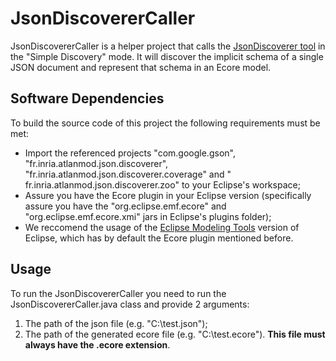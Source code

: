 # JsonDiscovererCaller
JsonDiscovererCaller is a helper project that calls the [JsonDiscoverer tool](http://som-research.uoc.edu/tools/jsonDiscoverer/) in the "Simple Discovery" mode.
It will discover the implicit schema of a single JSON document and represent that schema in an Ecore model.

## Software Dependencies
To build the source code of this project the following requirements must be met:

  - Import the referenced projects "com.google.gson", "fr.inria.atlanmod.json.discoverer", "fr.inria.atlanmod.json.discoverer.coverage" and " fr.inria.atlanmod.json.discoverer.zoo" to your Eclipse's workspace;
  - Assure you have the Ecore plugin in your Eclipse version (specifically assure you have the "org.eclipse.emf.ecore" and "org.eclipse.emf.ecore.xmi" jars in Eclipse's plugins folder);
  - We reccomend the usage of the [Eclipse Modeling Tools](http://www.eclipse.org/downloads/packages/eclipse-modeling-tools/mars1]) version of Eclipse, which has by default the Ecore plugin mentioned before.
  
## Usage
To run the JsonDiscovererCaller you need to run the JsonDiscovererCaller.java class and provide 2 arguments:
  1. The path of the json file (e.g. "C:\test.json");
  2. The path of the generated ecore file (e.g. "C:\test.ecore"). **This file must always have the .ecore extension**.